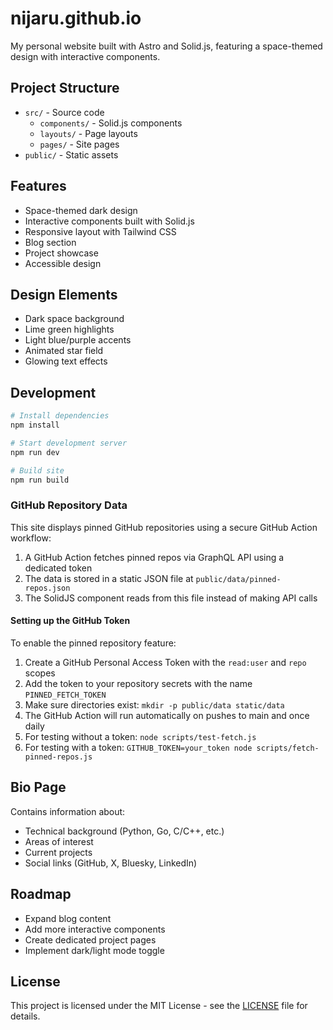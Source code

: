 # nijaru.github.io

My personal website built with Astro and Solid.js, featuring a space-themed design with interactive components.

## Project Structure

- `src/` - Source code
  - `components/` - Solid.js components
  - `layouts/` - Page layouts
  - `pages/` - Site pages
- `public/` - Static assets

## Features

- Space-themed dark design
- Interactive components built with Solid.js
- Responsive layout with Tailwind CSS
- Blog section
- Project showcase
- Accessible design

## Design Elements

- Dark space background
- Lime green highlights
- Light blue/purple accents
- Animated star field
- Glowing text effects

## Development

```bash
# Install dependencies
npm install

# Start development server
npm run dev

# Build site
npm run build
```

### GitHub Repository Data

This site displays pinned GitHub repositories using a secure GitHub Action workflow:

1. A GitHub Action fetches pinned repos via GraphQL API using a dedicated token
2. The data is stored in a static JSON file at `public/data/pinned-repos.json`
3. The SolidJS component reads from this file instead of making API calls

#### Setting up the GitHub Token

To enable the pinned repository feature:

1. Create a GitHub Personal Access Token with the `read:user` and `repo` scopes
2. Add the token to your repository secrets with the name `PINNED_FETCH_TOKEN` 
3. Make sure directories exist: `mkdir -p public/data static/data`
4. The GitHub Action will run automatically on pushes to main and once daily
5. For testing without a token: `node scripts/test-fetch.js`
6. For testing with a token: `GITHUB_TOKEN=your_token node scripts/fetch-pinned-repos.js`

## Bio Page

Contains information about:
- Technical background (Python, Go, C/C++, etc.)
- Areas of interest
- Current projects
- Social links (GitHub, X, Bluesky, LinkedIn)

## Roadmap

- Expand blog content
- Add more interactive components
- Create dedicated project pages
- Implement dark/light mode toggle

## License

This project is licensed under the MIT License - see the [LICENSE](LICENSE) file for details.

